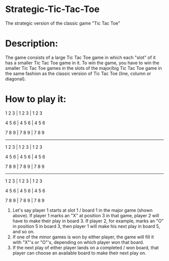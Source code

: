 # Strategic-Tic-Tac-Toe
The strategic version of the classic game "Tic Tac Toe"


# Description:
The game consists of a large Tic Tac Toe game in which each "slot" of it has a smaller Tic Tac Toe game in it.
To win the game, you have to win the smaller Tic Tac Toe games in the slots of the major/big Tic Tac Toe game in the same fashion as the classic version of Tic Tac Toe (line, column or diagonal).

# How to play it:
1 2 3 | 1 2 3 | 1 2 3

4 5 6 | 4 5 6 | 4 5 6

7 8 9 | 7 8 9 | 7 8 9

----------------------
1 2 3 | 1 2 3 | 1 2 3

4 5 6 | 4 5 6 | 4 5 6

7 8 9 | 7 8 9 | 7 8 9

----------------------
1 2 3 | 1 2 3 | 1 2 3

4 5 6 | 4 5 6 | 4 5 6

7 8 9 | 7 8 9 | 7 8 9
  
1) Let's say player 1 starts at slot 1 / board 1 in the major game (shown above). If player 1 marks an "X" at position 3 in that game, player 2 will have to make their play in board 3. If player 2, for example, marks an "O" in position 5 in board 3, then player 1 will make his next play in board 5, and so on.
2) If one of the minor games is won by either player, the game will fill it with "X"'s or "O"'s, depending on which player won that board.
3) If the next play of either player lands on a completed / won board, that player can choose an available board to make their next play on.
